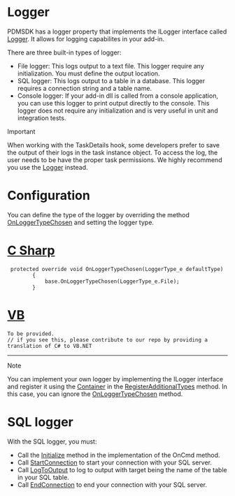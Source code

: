 # Logger

PDMSDK has a logger property that implements the ILogger interface called [Logger](../api/BlueByte.SOLIDWORKS.PDMProfessional.SDK.AddInBase.html#BlueByte_SOLIDWORKS_PDMProfessional_SDK_AddInBase_Logger). It allows for logging capabilites in your add-in. 

There are three built-in types of logger:

- File logger: This logs output to a text file. This logger require any initialization. You must define the output location.
- SQL logger: This logs output to a table in a database. This logger requires a connection string and a table name.
- Console logger: If your add-in dll is called from a console application, you can use this logger to print output directly to the console. This logger does not require any initialization and is very useful in unit and integration tests. 

>[!IMPORTANT]
> When working with the TaskDetails hook, some developers  prefer to save the output of their logs in the task instance object. To access the log, the user needs to be have the proper task permissions. We highly recommend you use the [Logger](../api/BlueByte.SOLIDWORKS.PDMProfessional.SDK.AddInBase.html#BlueByte_SOLIDWORKS_PDMProfessional_SDK_AddInBase_Logger) instead.


# Configuration

You can define the type of the logger by overriding the method [OnLoggerTypeChosen](../api/BlueByte.SOLIDWORKS.PDMProfessional.SDK.AddInBase.html#BlueByte_SOLIDWORKS_PDMProfessional_SDK_AddInBase_OnLoggerTypeChosen_BlueByte_SOLIDWORKS_PDMProfessional_SDK_Diagnostics_LoggerType_e_) and setting the logger type.

# [C Sharp](#tab/cs)
```
 protected override void OnLoggerTypeChosen(LoggerType_e defaultType)
        {
            base.OnLoggerTypeChosen(LoggerType_e.File);
        }
```
# [VB](#tab/VB)
```
To be provided. 
// if you see this, please contribute to our repo by providing a translation of C# to VB.NET
```
---

>[!NOTE]
> You can implement your own logger by implementing the ILogger interface and register it using the [Container](../api/BlueByte.SOLIDWORKS.PDMProfessional.SDK.AddInBase.html#BlueByte_SOLIDWORKS_PDMProfessional_SDK_AddInBase_Container) in the [RegisterAdditionalTypes](../api/BlueByte.SOLIDWORKS.PDMProfessional.SDK.AddInBase.html#BlueByte_SOLIDWORKS_PDMProfessional_SDK_AddInBase_RegisterAdditionalTypes) method. In this case, you can ignore the [OnLoggerTypeChosen](../api/BlueByte.SOLIDWORKS.PDMProfessional.SDK.AddInBase.html#BlueByte_SOLIDWORKS_PDMProfessional_SDK_AddInBase_OnLoggerTypeChosen) method.


# SQL logger

With the SQL logger, you must:
-  Call the [Initialize](../api/BlueByte.SOLIDWORKS.PDMProfessional.SDK.Diagnostics.ILogger.html#BlueByte_SOLIDWORKS_PDMProfessional_SDK_Diagnostics_ILogger_Init_BlueByte_SOLIDWORKS_PDMProfessional_SDK_Identity_EPDM_Interop_epdm_IEdmTaskInstance_System_String_) method in the implementation of the OnCmd method.
- Call [StartConnection](../api/BlueByte.SOLIDWORKS.PDMProfessional.SDK.Diagnostics.ILogger.html#BlueByte_SOLIDWORKS_PDMProfessional_SDK_Diagnostics_ILogger_StartConnection) to start your connection with your SQL server.
- Call [LogToOutput](../api/BlueByte.SOLIDWORKS.PDMProfessional.SDK.Diagnostics.ILogger.html#BlueByte_SOLIDWORKS_PDMProfessional_SDK_Diagnostics_ILogger_LogToOutput) to log to output with target being the name of the table in your SQL table.
- Call [EndConnection](../api/BlueByte.SOLIDWORKS.PDMProfessional.SDK.Diagnostics.ILogger.html#BlueByte_SOLIDWORKS_PDMProfessional_SDK_Diagnostics_ILogger_EndConnection) to end your connection with your SQL server.
